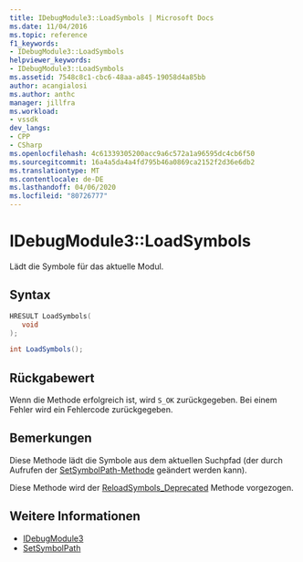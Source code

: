 ```yaml
---
title: IDebugModule3::LoadSymbols | Microsoft Docs
ms.date: 11/04/2016
ms.topic: reference
f1_keywords:
- IDebugModule3::LoadSymbols
helpviewer_keywords:
- IDebugModule3::LoadSymbols
ms.assetid: 7548c8c1-cbc6-48aa-a845-19058d4a85bb
author: acangialosi
ms.author: anthc
manager: jillfra
ms.workload:
- vssdk
dev_langs:
- CPP
- CSharp
ms.openlocfilehash: 4c61339305200acc9a6c572a1a96595dc4cb6f50
ms.sourcegitcommit: 16a4a5da4a4fd795b46a0869ca2152f2d36e6db2
ms.translationtype: MT
ms.contentlocale: de-DE
ms.lasthandoff: 04/06/2020
ms.locfileid: "80726777"
---
```

# <a name="idebugmodule3loadsymbols"></a>IDebugModule3::LoadSymbols
Lädt die Symbole für das aktuelle Modul.

## <a name="syntax"></a>Syntax

```cpp
HRESULT LoadSymbols(
   void
);
```

```csharp
int LoadSymbols();
```

## <a name="return-value"></a>Rückgabewert
 Wenn die Methode erfolgreich ist, wird `S_OK` zurückgegeben. Bei einem Fehler wird ein Fehlercode zurückgegeben.

## <a name="remarks"></a>Bemerkungen
 Diese Methode lädt die Symbole aus dem aktuellen Suchpfad (der durch Aufrufen der [SetSymbolPath-Methode](../../../extensibility/debugger/reference/idebugengine3-setsymbolpath.md) geändert werden kann).

 Diese Methode wird der [ReloadSymbols_Deprecated](../../../extensibility/debugger/reference/idebugmodule2-reloadsymbols-deprecated.md) Methode vorgezogen.

## <a name="see-also"></a>Weitere Informationen
- [IDebugModule3](../../../extensibility/debugger/reference/idebugmodule3.md)
- [SetSymbolPath](../../../extensibility/debugger/reference/idebugengine3-setsymbolpath.md)
